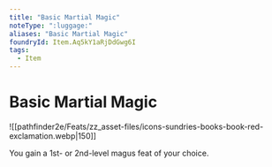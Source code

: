 ```yaml
---
title: "Basic Martial Magic"
noteType: ":luggage:"
aliases: "Basic Martial Magic"
foundryId: Item.Aq5kY1aRjDdGwg6I
tags:
  - Item
---
```


# Basic Martial Magic
![[pathfinder2e/Feats/zz_asset-files/icons-sundries-books-book-red-exclamation.webp|150]]

You gain a 1st- or 2nd-level magus feat of your choice.
